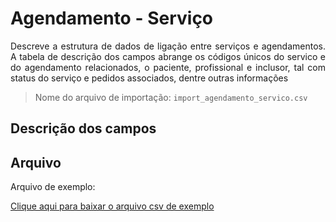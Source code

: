 # Agendamento - Serviço

<p align="justify"> 
Descreve a estrutura de dados de ligação entre serviços e agendamentos. A tabela de descrição dos campos abrange os códigos únicos do servico e do agendamento relacionados, o paciente, profissional e inclusor, tal com status do serviço e pedidos associados, dentre outras informações
 </p>

> Nome do arquivo de importação: `import_agendamento_servico.csv`

## Descrição dos campos

[](tables/campos.md ':include')


## Arquivo
<p align="justify">Arquivo de exemplo:</p>

[Clique aqui para baixar o arquivo csv de exemplo](../../arquivos_exemplos/import_agendamento_servico.csv ':ignore')
